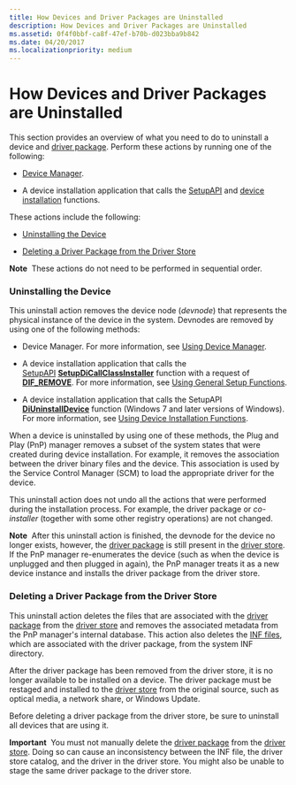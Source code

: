 ```yaml
---
title: How Devices and Driver Packages are Uninstalled
description: How Devices and Driver Packages are Uninstalled
ms.assetid: 0f4f0bbf-ca8f-47ef-b70b-d023bba9b842
ms.date: 04/20/2017
ms.localizationpriority: medium
---
```


# How Devices and Driver Packages are Uninstalled


This section provides an overview of what you need to do to uninstall a device and [driver package](driver-packages.md). Perform these actions by running one of the following:

-   [Device Manager](using-device-manager.md).

-   A device installation application that calls the [SetupAPI](setupapi.md) and [device installation](https://docs.microsoft.com/previous-versions/ff541299(v=vs.85)) functions.

These actions include the following:

-   [Uninstalling the Device](#uninstalling-the-device)

-   [Deleting a Driver Package from the Driver Store](#deleting-a-driver-package-from-the-driver-store)

**Note**  These actions do not need to be performed in sequential order.

 

### <a href="" id="uninstalling-the-device"></a> Uninstalling the Device

This uninstall action removes the device node (*devnode*) that represents the physical instance of the device in the system. Devnodes are removed by using one of the following methods:

-   Device Manager. For more information, see [Using Device Manager](using-device-manager.md).

-   A device installation application that calls the [SetupAPI](setupapi.md) [**SetupDiCallClassInstaller**](https://docs.microsoft.com/windows/desktop/api/setupapi/nf-setupapi-setupdicallclassinstaller) function with a request of [**DIF_REMOVE**](https://docs.microsoft.com/windows-hardware/drivers/install/dif-remove). For more information, see [Using General Setup Functions](using-general-setup-functions.md).

-   A device installation application that calls the SetupAPI [**DiUninstallDevice**](https://docs.microsoft.com/windows/desktop/api/newdev/nf-newdev-diuninstalldevice) function (Windows 7 and later versions of Windows). For more information, see [Using Device Installation Functions](using-device-installation-functions.md).

When a device is uninstalled by using one of these methods, the Plug and Play (PnP) manager removes a subset of the system states that were created during device installation. For example, it removes the association between the driver binary files and the device. This association is used by the Service Control Manager (SCM) to load the appropriate driver for the device.

This uninstall action does not undo all the actions that were performed during the installation process. For example, the driver package or *co-installer* (together with some other registry operations) are not changed.

**Note**  After this uninstall action is finished, the devnode for the device no longer exists, however, the [driver package](driver-packages.md) is still present in the [driver store](driver-store.md). If the PnP manager re-enumerates the device (such as when the device is unplugged and then plugged in again), the PnP manager treats it as a new device instance and installs the driver package from the driver store.

 

### <a href="" id="deleting-a-driver-package-from-the-driver-store"></a> Deleting a Driver Package from the Driver Store

This uninstall action deletes the files that are associated with the [driver package](driver-packages.md) from the [driver store](driver-store.md) and removes the associated metadata from the PnP manager's internal database. This action also deletes the [INF files](overview-of-inf-files.md), which are associated with the driver package, from the system INF directory.

After the driver package has been removed from the driver store, it is no longer available to be installed on a device. The driver package must be restaged and installed to the [driver store](driver-store.md) from the original source, such as optical media, a network share, or Windows Update.

Before deleting a driver package from the driver store, be sure to uninstall all devices that are using it.

**Important**  You must not manually delete the [driver package](driver-packages.md) from the [driver store](driver-store.md). Doing so can cause an inconsistency between the INF file, the driver store catalog, and the driver in the driver store. You might also be unable to stage the same driver package to the driver store.

 


 

 





